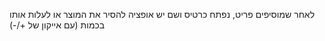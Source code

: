  לאחר שמוסיפים פריט, נפתח כרטיס ושם יש אופציה להסיר את המוצר או לעלות אותו בכמות (עם אייקון של +/-)
